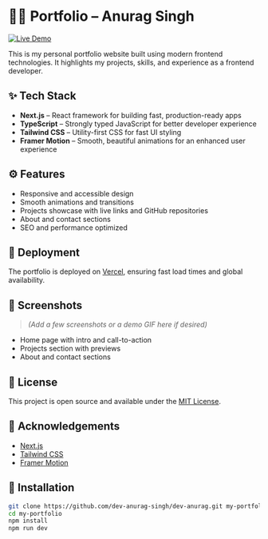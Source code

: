 # 🧑‍💻 Portfolio – Anurag Singh

[![Live Demo](https://img.shields.io/badge/Live%20Demo-Visit-blue?style=for-the-badge&logo=vercel)](https://anuragkumar.dev)

This is my personal portfolio website built using modern frontend technologies. It highlights my projects, skills, and experience as a frontend developer.

## ✨ Tech Stack

- **Next.js** – React framework for building fast, production-ready apps
- **TypeScript** – Strongly typed JavaScript for better developer experience
- **Tailwind CSS** – Utility-first CSS for fast UI styling
- **Framer Motion** – Smooth, beautiful animations for an enhanced user experience

## ⚙️ Features

- Responsive and accessible design
- Smooth animations and transitions
- Projects showcase with live links and GitHub repositories
- About and contact sections
- SEO and performance optimized

## 🚀 Deployment

The portfolio is deployed on [Vercel](https://vercel.com), ensuring fast load times and global availability.

## 📸 Screenshots

> *(Add a few screenshots or a demo GIF here if desired)*

- Home page with intro and call-to-action
- Projects section with previews
- About and contact sections

## 📄 License

This project is open source and available under the [MIT License](LICENSE).

## 🙌 Acknowledgements

- [Next.js](https://nextjs.org/)
- [Tailwind CSS](https://tailwindcss.com/)
- [Framer Motion](https://www.framer.com/motion/)

## 🔧 Installation

```bash
git clone https://github.com/dev-anurag-singh/dev-anurag.git my-portfolio
cd my-portfolio
npm install
npm run dev
